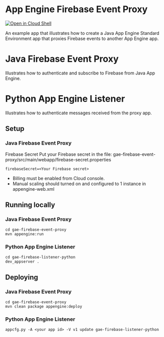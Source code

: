 # App Engine Firebase Event Proxy

<a href="https://console.cloud.google.com/cloudshell/open?git_repo=https://github.com/GoogleCloudPlatform/java-docs-samples&page=editor&open_in_editor=appengine-java8/firebase-event-proxy-README.md">
<img alt="Open in Cloud Shell" src ="http://gstatic.com/cloudssh/images/open-btn.png"></a>

An example app that illustrates how to create a Java App Engine Standard Environment
app that proxies Firebase events to another App Engine app.

# Java Firebase Event Proxy
Illustrates how to authenticate and subscribe to Firebase from Java App Engine.

# Python App Engine Listener
Illustrates how to authenticate messages received from the proxy app.

## Setup

### Java Firebase Event Proxy
Firebase Secret
Put your Firebase secret in the file:
gae-firebase-event-proxy/src/main/webapp/firebase-secret.properties
```
firebaseSecret=<Your Firebase secret>
```

* Billing must be enabled from Cloud console.
* Manual scaling should turned on and configured to 1 instance in appengine-web.xml

## Running locally
### Java Firebase Event Proxy
```
cd gae-firebase-event-proxy
mvn appengine:run
```

### Python App Engine Listener
```
cd gae-firebase-listener-python
dev_appserver .
```

## Deploying

### Java Firebase Event Proxy
```
cd gae-firebase-event-proxy
mvn clean package appengine:deploy
```

### Python App Engine Listener
```
appcfg.py -A <your app id> -V v1 update gae-firebase-listener-python
```
